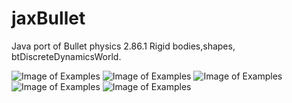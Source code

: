 # jaxBullet
Java port of Bullet physics 2.86.1
Rigid bodies,shapes, btDiscreteDynamicsWorld.

![Image of Examples](https://github.com/gregeryb/jaxBullet/blob/master/demo1.png?raw=true)
![Image of Examples](https://github.com/gregeryb/jaxBullet/blob/master/demo2.png?raw=true) 
![Image of Examples](https://github.com/gregeryb/jaxBullet/blob/master/demo3.png?raw=true)
![Image of Examples](https://github.com/gregeryb/jaxBullet/blob/master/demo4.png?raw=true)
![Image of Examples](https://github.com/gregeryb/jaxBullet/blob/master/demo5.png?raw=true)


